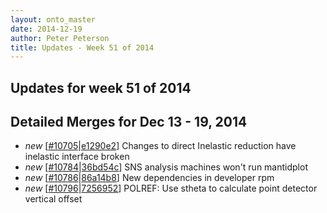 ```yaml
---
layout: onto_master
date: 2014-12-19
author: Peter Peterson
title: Updates - Week 51 of 2014
---
```

Updates for week 51 of 2014
---------------------------

Detailed Merges for Dec 13 - 19, 2014
-------------------------------------
* *new* \[[#10705](http://trac.mantidproject.org/mantid/ticket/10705)\|[e1290e2](https://github.com/mantidproject/mantid/commit/e1290e2b90e4a650ae8c8db22303d4090acb8376)\] Changes to direct Inelastic reduction have inelastic interface broken
* *new* \[[#10784](http://trac.mantidproject.org/mantid/ticket/10784)\|[36bd54c](https://github.com/mantidproject/mantid/commit/36bd54cb742f309cb2d0a77e8ad64e9f97f883fa)\] SNS analysis machines won't run mantidplot
* *new* \[[#10786](http://trac.mantidproject.org/mantid/ticket/10786)\|[86a14b8](https://github.com/mantidproject/mantid/commit/86a14b8ce3bf9b8182c42bf82879128f0599ba5f)\] New dependencies in developer rpm
* *new* \[[#10796](http://trac.mantidproject.org/mantid/ticket/10796)\|[7256952](https://github.com/mantidproject/mantid/commit/7256952ee0b77a872e44a19694c5a36a218fda03)\] POLREF: Use stheta to calculate point detector vertical offset
